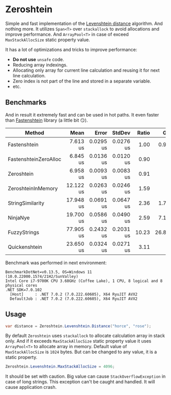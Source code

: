 ﻿# Zeroshtein

Simple and fast implementation of the [Levenshtein distance](https://en.wikipedia.org/wiki/Levenshtein_distance) algorithm.
And nothing more.
It utilizes `Span<T>` over `stackallock` to avoid allocations and improve performance.
And `ArrayPool<T>` in case of exceed `MaxStackAllocSize` static property value.

It has a lot of optimizations and tricks to improve performance:
* **Do not use** `unsafe` code.
* Reducing array indexings.
* Allocating only array for current line calculation and reusing it for next line calculation.
* Zero index is not part of the line and stored in a separate variable.
* etc.

## Benchmarks

And in result it extremely fast and can be used in hot paths.
It even faster than [Fastenshtein](https://github.com/DanHarltey/Fastenshtein) library (a little bit :smirk:).

|                Method |      Mean |     Error |    StdDev | Ratio |    Gen0 | Allocated |
|---------------------- |----------:|----------:|----------:|------:|--------:|----------:|
|          Fastenshtein |  7.613 us | 0.0295 us | 0.0276 us |  1.00 |  0.9308 |    5896 B |
| FastenshteinZeroAlloc |  6.845 us | 0.0136 us | 0.0120 us |  0.90 |       - |         - |
|            Zeroshtein |  6.958 us | 0.0093 us | 0.0083 us |  0.91 |       - |         - |
|    ZeroshteinInMemory | 12.122 us | 0.0263 us | 0.0246 us |  1.59 |       - |         - |
|      StringSimilarity | 17.948 us | 0.0691 us | 0.0647 us |  2.36 |  1.7395 |   11064 B |
|              NinjaNye | 19.700 us | 0.0586 us | 0.0490 us |  2.59 |  7.1411 |   44880 B |
|          FuzzyStrings | 77.905 us | 0.2432 us | 0.2031 us | 10.23 | 26.8555 |  169040 B |
|         Quickenshtein | 23.650 us | 0.0324 us | 0.0271 us |  3.11 |       - |         - |

Benchmark was performed in next environment:

```text
BenchmarkDotNet=v0.13.5, OS=Windows 11 (10.0.22000.1574/21H2/SunValley)
Intel Core i7-9700K CPU 3.60GHz (Coffee Lake), 1 CPU, 8 logical and 8 physical cores
.NET SDK=7.0.102
  [Host]     : .NET 7.0.2 (7.0.222.60605), X64 RyuJIT AVX2
  DefaultJob : .NET 7.0.2 (7.0.222.60605), X64 RyuJIT AVX2
```

## Usage

```csharp
var distance = Zeroshtein.Levenshtein.Distance("horce", "rose");
```

By default `Zeroshtein` uses `stackallock` to allocate calculation array in stack only.
And if it exceeds `MaxStackAllocSize` static property value it uses `ArrayPool<T>` to allocate array in memory.
Default value of `MaxStackAllocSize` is `1024` bytes.
But can be changed to any value, it is a static property.

```csharp
Zeroshtein.Levenshtein.MaxStackAllocSize = 4096;
```

It should be set with caution.
Big value can cause `StackOverflowException` in case of long strings.
This exception can't be caught and handled.
It will cause application crash.

